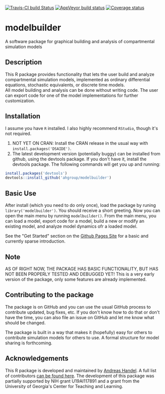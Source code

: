 [![Travis-CI build Status](https://travis-ci.org/ahgroup/modelbuilder.svg?branch=master)](https://travis-ci.org/ahgroup/modelbuilder)
[![AppVeyor build status](https://ci.appveyor.com/api/projects/status/github/ahgroup/modelbuilder?branch=master&svg=true)](https://ci.appveyor.com/project/ahgroup/modelbuilder)
[![Coverage status](https://codecov.io/gh/ahgroup/modelbuilder/branch/master/graph/badge.svg)](https://codecov.io/github/ahgroup/modelbuilder?branch=master)


# modelbuilder
A software package for graphical building and analysis of compartmental simulation models


## Description
This R package provides functionality that lets the user build and analyze compartmental simulation models, implemented as ordinary differential equations, stochastic equivalents, or discrete time models.   
All model building and analysis can be done without writing code. The user can export code for one of the model implementations for further customization.


## Installation
I assume you have `R` installed. I also highly recommend `RStudio`, though it's not required.

1. NOT YET ON CRAN: Install the CRAN release in the usual way with `install.packages('DSAIDE')`.
2. The latest development version (potentially buggy) can be installed from github, using the devtools package. If you don't have it, install the devtools package. The following commands will get you up and running:

```r
install.packages('devtools')
devtools::install_github('ahgroup/modelbuilder')
```
## Basic Use
After install (which you need to do only once), load the package by runing `library('modelbuilder')`. You should receive a short greeting. Now you can open the main menu by running `modelbuilder()`. From the main menu, you can load a model, export code for a model, build a new or modify an existing model, and analyze model dynamics ofr a loaded model.

See the "Get Started" section on the [Github Pages Site](https://ahgroup.github.io/modelbuilder/) for a basic and currently sparse introduction.


## Note
AS OF RIGHT NOW, THE PACKAGE HAS BASIC FUNCTIONALITY, BUT HAS NOT BEEN PROPERLY TESTED AND DEBUGGED YET!
This is a very early version of the package, only some features are already implemented.


## Contributing to the package
The package is on GitHub and you can use the usual GitHub process to contribute updated, bug fixes, etc. If you don't know how to do that or don't have the time, you can also file an issue on GitHub and let me know what should be changed. 

The package is built in a way that makes it (hopefully) easy for others to contribute simulation models for others to use. A formal structure for model sharing is forthcoming.


## Acknowledgements 
This R package is developed and maintained by [Andreas Handel](http://handelgroup.uga.edu/). A full list of contributors [can be found here](https://ahgroup.github.io/DSAIRM/authors.html). The development of this package was partially supported by NIH grant U19AI117891 and a grant from the University of Georgia's Center for Teaching and Learning. 
